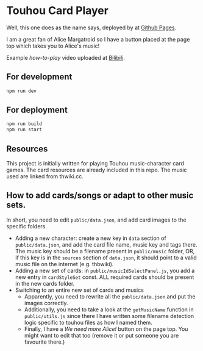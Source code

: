 # Touhou Card Player
Well, this one does as the name says, deployed by at [Github Pages](https://lightbulb128.github.io/touhou-card-player/).

I am a great fan of Alice Margatroid so I have a button placed at the page top which takes you to Alice's music!

Example *how-to-play* video uploaded at [Bilibili](https://www.bilibili.com/video/BV1JVzEYsEzF).

## For development

```bash
npm run dev
```

## For deployment
```bash
npm run build
npm run start
```

## Resources

This project is initially written for playing Touhou music-character card games. The card resources are already included in this repo. The music
used are linked from thwiki.cc. 

## How to add cards/songs or adapt to other music sets.

In short, you need to edit `public/data.json`, and add card images to the specific folders.

- Adding a new character: create a new key in `data` section of `public/data.json`, and add the card file name, music key and tags there. The music key should be a filename present in `public/music` folder, OR, if this key is in the `sources` section of `data.json`, it should point to a valid music file on the internet (e.g. thbwiki).
- Adding a new set of cards: in `public/musicIdSelectPanel.js`, you add a new entry in `cardStyleSet` const. ALL required cards should be present in the new cards folder.
- Switching to an entire new set of cards and musics
    - Apparently, you need to rewrite all the `public/data.json` and put the images correctly.
    - Additionally, you need to take a look at the `getMusicName` function in `public/utils.js` since there I have written some filename detection logic specific to touhou files as how I named them.
    - Finally, I have a *We need more Alice!* button on the page top. You might want to edit that too (remove it or put someone you are favourite there.)